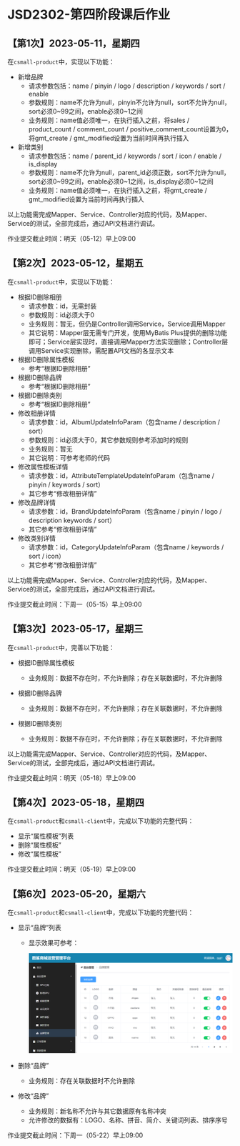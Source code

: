 # JSD2302-第四阶段课后作业

## 【第1次】2023-05-11，星期四

在`csmall-product`中，实现以下功能：

- 新增品牌
  - 请求参数包括：name / pinyin / logo / description / keywords / sort / enable
  - 参数规则：name不允许为null，pinyin不允许为null，sort不允许为null，sort必须0~99之间，enable必须0~1之间
  - 业务规则：name值必须唯一，在执行插入之前，将sales / product_count / comment_count / positive_comment_count设置为0，将gmt_create / gmt_modified设置为当前时间再执行插入
- 新增类别
  - 请求参数包括：name / parent_id / keywords / sort / icon / enable / is_display
  - 参数规则：name不允许为null，parent_id必须正数，sort不允许为null，sort必须0~99之间，enable必须0~1之间，is_display必须0~1之间
  - 业务规则：name值必须唯一，在执行插入之前，将gmt_create / gmt_modified设置为当前时间再执行插入

以上功能需完成Mapper、Service、Controller对应的代码，及Mapper、Service的测试，全部完成后，通过API文档进行调试。

作业提交截止时间：明天（05-12）早上09:00

## 【第2次】2023-05-12，星期五

在`csmall-product`中，实现以下功能：

- 根据ID删除相册
  - 请求参数：id，无需封装
  - 参数规则：id必须大于0
  - 业务规则：暂无，但仍是Controller调用Service，Service调用Mapper
  - 其它说明：Mapper层无需专门开发，使用MyBatis Plus提供的删除功能即可；Service层实现时，直接调用Mapper方法实现删除；Controller层调用Service实现删除，需配置API文档的各显示文本
- 根据ID删除属性模板
  - 参考“根据ID删除相册”
- 根据ID删除品牌
  - 参考“根据ID删除相册”
- 根据ID删除类别
  - 参考“根据ID删除相册”
- 修改相册详情
  - 请求参数：id，AlbumUpdateInfoParam（包含name / description / sort）
  - 参数规则：id必须大于0，其它参数规则参考添加时的规则
  - 业务规则：暂无
  - 其它说明：可参考老师的代码
- 修改属性模板详情
  - 请求参数：id，AttributeTemplateUpdateInfoParam（包含name / pinyin / keywords / sort）
  - 其它参考“修改相册详情”
- 修改品牌详情
  - 请求参数：id，BrandUpdateInfoParam（包含name / pinyin / logo / description keywords / sort）
  - 其它参考“修改相册详情”
- 修改类别详情
  - 请求参数：id，CategoryUpdateInfoParam（包含name / keywords / sort / icon）
  - 其它参考“修改相册详情”

以上功能需完成Mapper、Service、Controller对应的代码，及Mapper、Service的测试，全部完成后，通过API文档进行调试。

作业提交截止时间：下周一（05-15）早上09:00

## 【第3次】2023-05-17，星期三

在`csmall-product`中，完善以下功能：

- 根据ID删除属性模板
  - 业务规则：数据不存在时，不允许删除；存在关联数据时，不允许删除

- 根据ID删除品牌
  - 业务规则：数据不存在时，不允许删除；存在关联数据时，不允许删除
- 根据ID删除类别
  - 业务规则：数据不存在时，不允许删除；存在关联数据时，不允许删除

以上功能需完成Mapper、Service、Controller对应的代码，及Mapper、Service的测试，全部完成后，通过API文档进行调试。

作业提交截止时间：明天（05-18）早上09:00

## 【第4次】2023-05-18，星期四

在`csmall-product`和`csmall-client`中，完成以下功能的完整代码：

- 显示“属性模板”列表
- 删除“属性模板”
- 修改“属性模板”

作业提交截止时间：明天（05-19）早上09:00

## 【第6次】2023-05-20，星期六

在`csmall-product`和`csmall-client`中，完成以下功能的完整代码：

- 显示“品牌”列表

  - 显示效果可参考：

    ![image-20230520175108564](assets/image-20230520175108564.png)

- 删除“品牌”

  - 业务规则：存在关联数据时不允许删除

- 修改“品牌”

  - 业务规则：新名称不允许与其它数据原有名称冲突
  - 允许修改的数据有：LOGO、名称、拼音、简介、关键词列表、排序序号


作业提交截止时间：下周一（05-22）早上09:00



